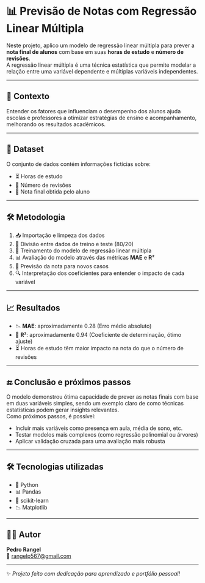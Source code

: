 # 📊 Previsão de Notas com Regressão Linear Múltipla

Neste projeto, aplico um modelo de regressão linear múltipla para prever a **nota final de alunos** com base em suas **horas de estudo** e **número de revisões**.  
A regressão linear múltipla é uma técnica estatística que permite modelar a relação entre uma variável dependente e múltiplas variáveis independentes.

---

## 🎯 Contexto

Entender os fatores que influenciam o desempenho dos alunos ajuda escolas e professores a otimizar estratégias de ensino e acompanhamento, melhorando os resultados acadêmicos.

---

## 📂 Dataset

O conjunto de dados contém informações fictícias sobre:

- ⏳ Horas de estudo  
- 🔄 Número de revisões  
- 📝 Nota final obtida pelo aluno

---

## 🛠️ Metodologia

1. 📥 Importação e limpeza dos dados  
2. 🔀 Divisão entre dados de treino e teste (80/20)  
3. 🤖 Treinamento do modelo de regressão linear múltipla  
4. 📊 Avaliação do modelo através das métricas **MAE** e **R²**  
5. 🔮 Previsão da nota para novos casos  
6. 🔍 Interpretação dos coeficientes para entender o impacto de cada variável

---

## 📈 Resultados

- 📉 **MAE**: aproximadamente 0.28 (Erro médio absoluto)  
- 📐 **R²**: aproximadamente 0.94 (Coeficiente de determinação, ótimo ajuste)  
- ⏳ Horas de estudo têm maior impacto na nota do que o número de revisões

---

## 🔚 Conclusão e próximos passos

O modelo demonstrou ótima capacidade de prever as notas finais com base em duas variáveis simples, sendo um exemplo claro de como técnicas estatísticas podem gerar insights relevantes.  
Como próximos passos, é possível:

- Incluir mais variáveis como presença em aula, média de sono, etc.  
- Testar modelos mais complexos (como regressão polinomial ou árvores)  
- Aplicar validação cruzada para uma avaliação mais robusta

---

## 🛠️ Tecnologias utilizadas

- 🐍 Python  
- 📊 Pandas  
- 🤖 scikit-learn  
- 📉 Matplotlib

---

## 👨‍💻 Autor

**Pedro Rangel**  
📧 rangelp567@gmail.com

---

✨ _Projeto feito com dedicação para aprendizado e portfólio pessoal!_
